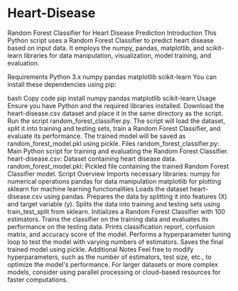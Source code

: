 # Heart-Disease

Random Forest Classifier for Heart Disease Prediction
Introduction
This Python script uses a Random Forest Classifier to predict heart disease based on input data. It employs the numpy, pandas, matplotlib, and scikit-learn libraries for data manipulation, visualization, model training, and evaluation.

Requirements
Python 3.x
numpy
pandas
matplotlib
scikit-learn
You can install these dependencies using pip:

bash
Copy code
pip install numpy pandas matplotlib scikit-learn
Usage
Ensure you have Python and the required libraries installed.
Download the heart-disease.csv dataset and place it in the same directory as the script.
Run the script random_forest_classifier.py.
The script will load the dataset, split it into training and testing sets, train a Random Forest Classifier, and evaluate its performance.
The trained model will be saved as random_forest_model.pkl using pickle.
Files
random_forest_classifier.py: Main Python script for training and evaluating the Random Forest Classifier.
heart-disease.csv: Dataset containing heart disease data.
random_forest_model.pkl: Pickled file containing the trained Random Forest Classifier model.
Script Overview
Imports necessary libraries:
numpy for numerical operations
pandas for data manipulation
matplotlib for plotting
sklearn for machine learning functionalities
Loads the dataset heart-disease.csv using pandas.
Prepares the data by splitting it into features (X) and target variable (y).
Splits the data into training and testing sets using train_test_split from sklearn.
Initializes a Random Forest Classifier with 100 estimators.
Trains the classifier on the training data and evaluates its performance on the testing data.
Prints classification report, confusion matrix, and accuracy score of the model.
Performs a hyperparameter tuning loop to test the model with varying numbers of estimators.
Saves the final trained model using pickle.
Additional Notes
Feel free to modify hyperparameters, such as the number of estimators, test size, etc., to optimize the model's performance.
For larger datasets or more complex models, consider using parallel processing or cloud-based resources for faster computations.
